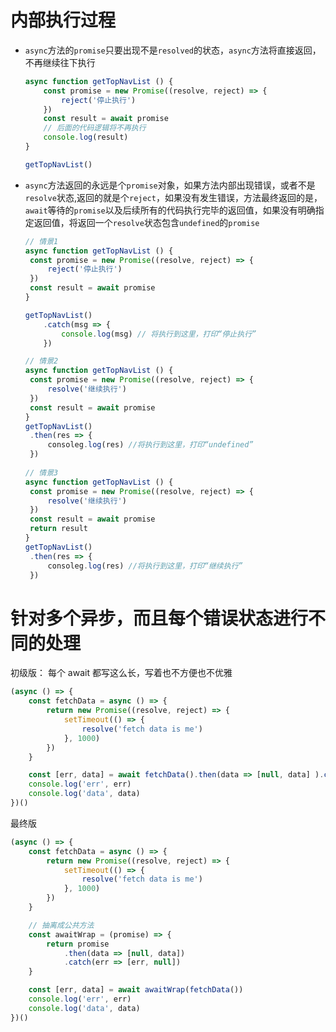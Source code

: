 # 内部执行过程

-   `async`方法的`promise`只要出现不是`resolved`的状态，`async`方法将直接返回，不再继续往下执行
    
    ```javascript
    async function getTopNavList () {
        const promise = new Promise((resolve, reject) => {
            reject('停止执行')
        })
        const result = await promise
        // 后面的代码逻辑将不再执行
        console.log(result)
    }
    
    getTopNavList()
    ```
    
-   `async`方法返回的永远是个`promise`对象，如果方法内部出现错误，或者不是`resolve`状态,返回的就是个`reject`，如果没有发生错误，方法最终返回的是，`await`等待的`promise`以及后续所有的代码执行完毕的返回值，如果没有明确指定返回值，将返回一个`resolve`状态包含`undefined`的`promise`
    
    ```javascript
    // 情景1
    async function getTopNavList () {
     const promise = new Promise((resolve, reject) => {
         reject('停止执行')
     })
     const result = await promise
    }
    
    getTopNavList()
        .catch(msg => {
            console.log(msg) // 将执行到这里，打印“停止执行”
        })
    
    // 情景2
    async function getTopNavList () {
     const promise = new Promise((resolve, reject) => {
         resolve('继续执行')
     })
     const result = await promise
    }
    getTopNavList()
     .then(res => {
         consoleg.log(res) //将执行到这里，打印“undefined”
     }) 
     
    // 情景3
    async function getTopNavList () {
     const promise = new Promise((resolve, reject) => {
         resolve('继续执行')
     })
     const result = await promise
     return result
    }
    getTopNavList()
     .then(res => {
         consoleg.log(res) //将执行到这里，打印“继续执行”
     })
    ```


# 针对多个异步，而且每个错误状态进行不同的处理

初级版： 每个 await 都写这么长，写着也不方便也不优雅

```javascript
(async () => {
    const fetchData = async () => {
        return new Promise((resolve, reject) => {
            setTimeout(() => {
                resolve('fetch data is me')
            }, 1000)
        })
    }

    const [err, data] = await fetchData().then(data => [null, data] ).catch(err => [err, null])
    console.log('err', err)
    console.log('data', data)
})()
```

最终版

```javascript
(async () => {
    const fetchData = async () => {
        return new Promise((resolve, reject) => {
            setTimeout(() => {
                resolve('fetch data is me')
            }, 1000)
        })
    }

    // 抽离成公共方法
    const awaitWrap = (promise) => {
        return promise
            .then(data => [null, data])
            .catch(err => [err, null])
    }

    const [err, data] = await awaitWrap(fetchData())
    console.log('err', err)
    console.log('data', data)
})()
```